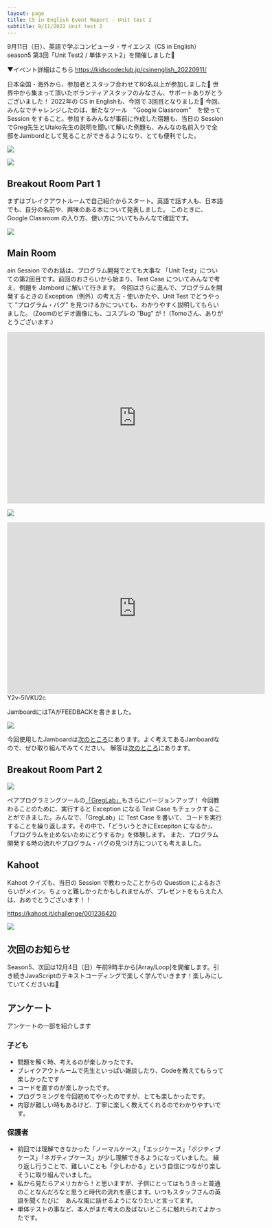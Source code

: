 ```yaml
---
layout: page
title: CS in English Event Report - Unit test 2
subtitle: 9/11/2022 Unit test 2
---
```


9月11日（日）、英語で学ぶコンピュータ・サイエンス（CS in English）season5 第3回「Unit Test2 / 単体テスト2」を開催しました🎉

▼イベント詳細はこちら
https://kidscodeclub.jp/csinenglish_20220911/

日本全国・海外から、参加者とスタッフ合わせて80名以上が参加しました🎉
世界中から集まって頂いたボランティアスタッフのみなさん、サポートありがとうございました！
2022年の CS in Englishも、今回で 3回目となりました🥳
今回、みんなでチャレンジしたのは、新たなツール　"Google Classroom"　を使ってSession をすること。参加するみんなが事前に作成した宿題も、当日の Session でGreg先生とUtako先生の説明を聞いて解いた例題も、みんなの名前入りで全部をJambordとして見ることができるようになり、とても便利でした。


![](/img/2022-09-11/map1.png)

![](/img/2022-09-11/map2.png)

## Breakout Room Part 1

まずはブレイクアウトルームで自己紹介からスタート。英語で話す人も、日本語でも、自分の名前や、興味のある本について発表しました。 
このときに、Google Classroom の入り方、使い方についてもみんなで確認です。


![](/img/2022-09-11/googleclassroom.jpg)

## Main Room

ain Session でのお話は、プログラム開発でとても大事な 「Unit Test」についての第2回目です。前回のおさらいから始まり、Test Case についてみんなで考え、例題を Jambord に解いて行きます。
今回はさらに進んで、プログラムを開発するときの Exception（例外）の考え方・使いかたや、Unit Test でどうやって ”プログラム・バグ” を見つけるかについても、わかりやすく説明してもらいました。
(Zoomのビデオ画像にも、コスプレの ”Bug” が！ (Tomoさん、ありがとうございます.)



<iframe width="600" height="400" src="https://www.youtube.com/embed/LSMUlj6GXB8" title="YouTube video player" frameborder="0" allow="accelerometer; autoplay; clipboard-write; encrypted-media; gyroscope; picture-in-picture" allowfullscreen></iframe>


![](/img/2022-09-11/jamboard.jpg)


<iframe width="600" height="400" src="https://www.youtube.com/embed/IpTabC1imTA" title="YouTube video player" frameborder="0" allow="accelerometer; autoplay; clipboard-write; encrypted-media; gyroscope; picture-in-picture" allowfullscreen></iframe>Y2v-5IVKU2c

JamboardにはTAがFEEDBACKを書きました。

![](/img/2022-09-11/miki.jpg)

今回使用したJamboardは[次のところ](https://jamboard.google.com/d/1FRC3PgyBssonUZc0EGGW0Dr0739kEvJ7FcMEhVYWmMk/viewer?f=0)にあります。よく考えてあるJamboardなので、ぜひ取り組んでみてください。 解答は[次のところ](https://jamboard.google.com/d/1QUCUm1oS2HQXm4VnxV1vvP_IEEnR9Q6U4hSG_XwMqqU/edit?usp=sharing)にあります。

## Breakout Room Part 2


![](/img/2022-09-11/greglab.jpg)

ペアプログラミングツールの[「GregLab」](http://csinenglish.herokuapp.com/)もさらにバージョンアップ！
今回教わることのために、実行すると Exception になる Test Case もチェックすることができました。みんなで、「GregLab」に Test Case を書いて、コードを実行することを繰り返します。その中で、「どういうときにExcepiton になるか」、「プログラムを止めないためにどうするか」を体験します。
また、プログラム開発する時の流れやプログラム・バグの見つけ方についても考えました。

## Kahoot

Kahoot クイズも、当日の Session で教わったことからの Question によるおさらいがメイン。ちょっと難しかったかもしれませんが、プレゼントをもらえた人は、おめでとうございます！！

https://kahoot.it/challenge/001236420

![](/img/2022-09-11/kahoot.jpg)
 
## 次回のお知らせ

Season5、次回は12月4日（日）午前9時半から[Array/Loop]を開催します。引き続きJavaScriptのテキストコーディングで楽しく学んでいきます！楽しみにしていてくださいね🥰

## アンケート

アンケートの一部を紹介します

### 子ども

- 問題を解く時、考えるのが楽しかったです。
- ブレイクアウトルームで先生といっぱい雑談したり、Codeを教えてもらって楽しかったです
- コードを直すのが楽しかったです。
- プログラミングを今回初めてやったのですが、とても楽しかったです。
- 内容が難しい時もあるけど、丁寧に楽しく教えてくれるのでわかりやすいです。

### 保護者

- 前回では理解できなかった「ノーマルケース」「エッジケース」「ポジティブケース」「ネガティブケース」が少し理解できるようになっていました。
繰り返し行うことで、難しいことも「少しわかる」という自信につながり楽しそうに取り組んでいました。
- 私から見たらアメリカから！と思いますが、子供にとってはもうきっと普通のことなんだろなと思うと時代の流れを感じます。いつもスタッフさんの英語を聞くたびに　あんな風に話せるようになりたいと言ってます。
- 単体テストの事など、本人がまだ考えの及ばないところに触れられてよかったです。



